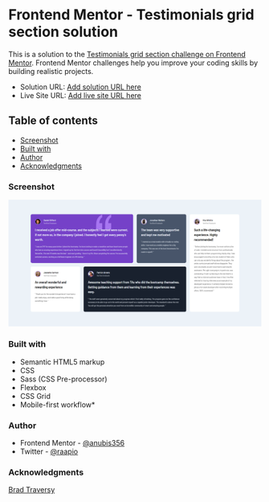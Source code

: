 # Frontend Mentor - Testimonials grid section solution

This is a solution to the [Testimonials grid section challenge on Frontend Mentor](https://www.frontendmentor.io/challenges/testimonials-grid-section-Nnw6J7Un7). Frontend Mentor challenges help you improve your coding skills by building realistic projects. 

- Solution URL: [Add solution URL here](https://your-solution-url.com)
- Live Site URL: [Add live site URL here](https://your-live-site-url.com)

## Table of contents

- [Screenshot](#screenshot)
- [Built with](#built-with)
- [Author](#author)
- [Acknowledgments](#acknowledgments)

### Screenshot

![](./Screenshot.png)

### Built with

- Semantic HTML5 markup
- CSS
- Sass (CSS Pre-processor)
- Flexbox
- CSS Grid
- Mobile-first workflow*

### Author

- Frontend Mentor - [@anubis356](https://www.frontendmentor.io/profile/anubis356/)
- Twitter - [@raapio](https://www.twitter.com/raapio)

### Acknowledgments

[Brad Traversy](https://www.youtube.com/c/TraversyMedia)